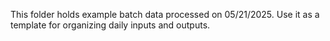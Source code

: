 This folder holds example batch data processed on 05/21/2025.
Use it as a template for organizing daily inputs and outputs.
